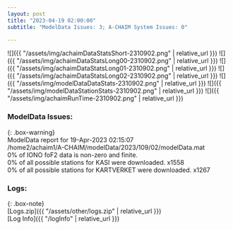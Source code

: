 ```yaml
---
layout: post
title: "2023-04-19 02:00:00"
subtitle: "ModelData Issues: 3; A-CHAIM System Issues: 0"

---
```


![]({{ "/assets/img/achaimDataStatsShort-2310902.png" | relative_url }})
![]({{ "/assets/img/achaimDataStatsLong00-2310902.png" | relative_url }})
![]({{ "/assets/img/achaimDataStatsLong01-2310902.png" | relative_url }})
![]({{ "/assets/img/achaimDataStatsLong02-2310902.png" | relative_url }})
![]({{ "/assets/img/modelDataDataStats-2310902.png" | relative_url }})
![]({{ "/assets/img/modelDataStationStats-2310902.png" | relative_url }})
![]({{ "/assets/img/achaimRunTime-2310902.png" | relative_url }})


### ModelData Issues:  
  
{: .box-warning}  
 ModelData report for 19-Apr-2023 02:15:07   
 /home2/achaim1/A-CHAIM/modelData/2023/109/02/modelData.mat   
 0% of IONO foF2 data is non-zero and finite.   
 0% of all possible stations for KASI were downloaded. x1558   
 0% of all possible stations for KARTVERKET were downloaded. x1267   
  


### Logs:  
  
{: .box-note}  
[Logs.zip]({{ "/assets/other/logs.zip" | relative_url }})  
[Log Info]({{ "/logInfo" | relative_url }})  
